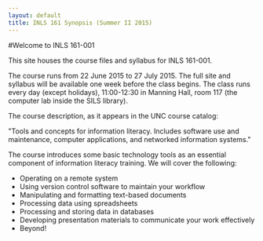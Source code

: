 ```yaml
---
layout: default
title: INLS 161 Synopsis (Summer II 2015)
---
```


#Welcome to INLS 161-001

This site houses the course files and syllabus for INLS 161-001.

The course runs from 22 June 2015 to 27 July 2015. 
The full site and syllabus will be available one week before the class begins. 
The class runs every day (except holidays), 11:00-12:30 in Manning Hall, room 117 (the computer lab inside the SILS library).

The course description, as it appears in the UNC course catalog:

"Tools and concepts for information literacy. Includes software use and maintenance, computer applications, and networked information systems."

The course introduces some basic technology tools as an essential component of information literacy training. 
We will cover the following:

-	Operating on a remote system
-	Using version control software to maintain your workflow
-	Manipulating and formatting text-based documents
-	Processing data using spreadsheets
-	Processing and storing data in databases
-	Developing presentation materials to communicate your work effectively
-	Beyond!